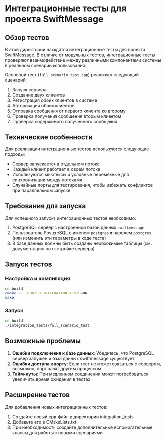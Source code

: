 # Интеграционные тесты для проекта SwiftMessage

## Обзор тестов

В этой директории находятся интеграционные тесты для проекта SwiftMessage. В отличие от модульных тестов, интеграционные тесты проверяют взаимодействие между различными компонентами системы в реальном сценарии использования.

Основной тест (`full_scenario_test.cpp`) реализует следующий сценарий:
1. Запуск сервера
2. Создание двух клиентов
3. Регистрация обоих клиентов в системе
4. Авторизация обоих клиентов
5. Отправка сообщения от первого клиента ко второму
6. Проверка получения сообщения вторым клиентом
7. Проверка содержимого полученного сообщения

## Технические особенности

Для реализации интеграционных тестов используются следующие подходы:
- Сервер запускается в отдельном потоке
- Каждый клиент работает в своем потоке
- Используются мьютексы и условные переменные для синхронизации между потоками
- Случайные порты для тестирования, чтобы избежать конфликтов при параллельном запуске

## Требования для запуска

Для успешного запуска интеграционных тестов необходимо:
1. PostgreSQL сервер с настроенной базой данных `swiftmessage`
2. Пользователь PostgreSQL с именем `postgres` и паролем `postgres` (или изменить эти параметры в коде теста)
3. В базе данных должны быть созданы необходимые таблицы (см. документацию по настройке сервера)

## Запуск тестов

### Настройка и компиляция

```bash
cd build
cmake .. -DBUILD_INTEGRATION_TESTS=ON
make
```

### Запуск

```bash
cd build
./integration_tests/full_scenario_test
```

## Возможные проблемы

1. **Ошибки подключения к базе данных**: Убедитесь, что PostgreSQL сервер запущен и база данных swiftmessage существует
2. **Ошибки доступа к порту**: Если тест не может связаться с сервером, возможно, порт занят другим процессом
3. **Тайм-ауты**: При медленном соединении может потребоваться увеличить время ожидания в тестах

## Расширение тестов

Для добавления новых интеграционных тестов:
1. Создайте новый cpp-файл в директории integration_tests
2. Добавьте его в CMakeLists.txt
3. При необходимости создайте дополнительные вспомогательные классы для работы с новыми сценариями 